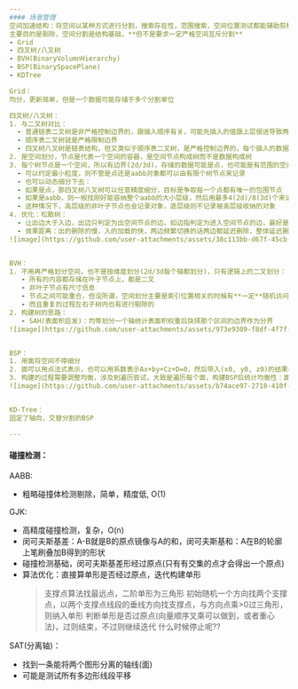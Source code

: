```yaml
---
#### 场景管理
空间加速结构：将空间以某种方式进行分割，搜索存在性，范围搜索，空间位置测试都能辅助剪枝起到加速
主要目的是剔除，空间分割是结构基础，**但不是要求一定严格空间互斥分割**
- Grid
- 四叉树/八叉树
- BVH(BinaryVolumnHierarchy)
- BSP(BinarySpacePlane)
- KDTree

Grid：
均分，更新简单，但是一个数据可能存储于多个分割单位

四叉树/八叉树：  
1. 与二叉树对比：
  - 普通链表二叉树是非严格控制边界的，跟插入顺序有关，可能先插入的值跟上层很进导致两层之间边界很小，另一边又很大，AVL也只是平很了里面的长度来让边界启发式的均衡，也不是严格的
  - 顺序表二叉树就是严格限制边界
  - 四叉树八叉树是链表结构，但又类似于顺序表二叉树，是严格控制边界的，每个插入的数据key一定会划分到某个固定边界的树节点
2. 是空间划分，节点是代表一个空间的容器，是空间节点构成树而不是数据构成树
3. 每个树节点是一个空间，所以有边界(2d/3d)，存储的数据可能是点，也可能是有范围的空间对象aabb，分割精度上：
  - 可以约定最小粒度，则不管是点还是aabb对象都可以由有限个树节点来记录
  - 也可以动态细分下去：
  - 如果是点，那四叉树八叉树可以任意精度细分，目标是争取每一个点都有唯一的包围节点
  - 如果是aabb，则一般找刚好能容纳整个aabb的大小层级，然后用最多4(2d)/8(3d)个来记录aabb
  - 这种情况下，高层级的非叶子节点也会记录对象，底层级则不记录被高层级收纳的对象
4. 优化：松散树：
  - 让出边大于入边，出边只判定为出空间节点的边，如边指判定为进入空间节点的边，最好是两倍
  - 效果距离：出的删除的慢，入的加载的快，两边频繁切换的话两边都延迟删除，整体延迟删除了
![image](https://github.com/user-attachments/assets/38c113bb-d67f-45cb-909d-d9758ca32170)


BVH：
1. 不用再严格划分空间，也不是按维度划分(2d/3d每个轴都划分)，只有逻辑上的二叉划分：
   - 所有的内容都存储在叶子节点上，都是二叉
   - 非叶子节点有尺寸信息
   - 节点之间可能重合，但没所谓，空间划分主要是索引位置相关的时候有**一定**随机访问的能力，重合的部分会触发重复检测不会有遗漏
   - 而且重复的过程左右子树内也有进行剔除的
2. 构建树的思路：
   - SAH(表面积启发)：均等划分一个轴统计表面积权重后抉择那个区间的边界作为分界
![image](https://github.com/user-attachments/assets/973e9309-f8df-4f7f-bbb2-51bfd4e17a94)


BSP：
1. 用面将空间不停细分 
2. 面可以用点法式表示，也可以用系数表示Ax+by+Cz+D=0，然后带入(x0, y0, z0)的结果>0则在背面快速判断
3. 构建的过程需要调整均衡，涉及到遍历尝试，大致是遍历每个面，构建BSP后统计均衡性：面左右各自的面数
![image](https://github.com/user-attachments/assets/b74ace97-2718-410f-a829-95a55449e514)


KD-Tree：
固定了轴向，交替分割的BSP

---
```

#### 碰撞检测：
AABB:
- 粗略碰撞体检测剔除，简单，精度低, O(1)

GJK:
- 高精度碰撞检测，复杂，O(n)
- 闵可夫斯基差：A-B就是B的原点镜像与A的和，闵可夫斯基和：A在B的轮廓上笔刷叠加B得到的形状
- 碰撞检测基础，闵可夫斯基差形经过原点(只有有交集的点才会得出一个原点)
- 算法优化：直接算单形是否经过原点，迭代构建单形
  > 支撑点算法找最远点，二阶单形为三角形
  > 初始随机一个方向找两个支撑点，以两个支撑点线段的垂线方向找支撑点，与方向点乘>0过三角形，则纳入单形
  > 判断单形是否过原点(向量顺序叉乘可以做到，或者重心法)，过则结束，不过则继续迭代
  > 什么时候停止呢??

SAT(分离轴)：
- 找到一条能将两个图形分离的轴线(面)
- 可能是测试所有多边形线段平移
